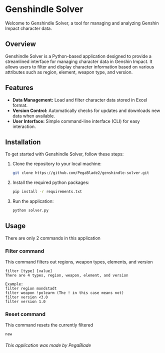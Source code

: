 # Genshindle Solver

Welcome to Genshindle Solver, a tool for managing and analyzing Genshin Impact character data.

## Overview

Genshindle Solver is a Python-based application designed to provide a streamlined interface for managing character data in Genshin Impact. It allows users to filter and display character information based on various attributes such as region, element, weapon type, and version.

## Features

- **Data Management:** Load and filter character data stored in Excel format.
- **Version Control:** Automatically checks for updates and downloads new data when available.
- **User Interface:** Simple command-line interface (CLI) for easy interaction.

## Installation

To get started with Genshindle Solver, follow these steps:

1. Clone the repository to your local machine:
   ```bash
   git clone https://github.com/PegaBlade2/genshindle-solver.git
	```

2. Install the required python packages:
	```bash
	pip install -r requirements.txt
	```

3. Run the application:
	```bash
	python solver.py
	```
	
## Usage
There are only 2 commands in this application

### Filter command
This command filters out regions, weapon types, elements, and version
```
filter [type] [value]
There are 4 types, region, weapon, element, and version

Example:
filter region mondstadt
filter weapon !polearm (The ! in this case means not)
filter version <3.0
filter version 1.0
```

### Reset command
This command resets the currently filtered

```
new
```

###### This application was made by PegaBlade

